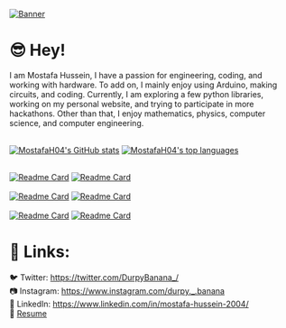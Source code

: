 [![Banner](https://media.discordapp.net/attachments/388874244102160385/842273181763108874/unknown.png?width=1440&height=376)](https://mostafah04.github.io/)
# 😎 Hey!<br />

I am Mostafa Hussein, I have a passion for engineering, coding, and working with hardware. To add on, I mainly enjoy using Arduino, 
making circuits, and coding. Currently, I am exploring a few python libraries, 
working on my personal website, and trying to participate in more hackathons. Other than that, I enjoy mathematics, physics, computer science, and computer engineering. <br/><br/>

[![MostafaH04's GitHub stats](https://github-readme-stats.vercel.app/api?username=MostafaH04&include_all_commits=true&theme=tokyonight&hide=prs,issues&hide_border=true&border_radius=0&count_private=true)](https://github.com/MostafaH04)
[![MostafaH04's top languages](https://github-readme-stats.vercel.app/api/top-langs/?username=MostafaH04&hide=Processing&layout=compact&theme=tokyonight&hide_border=true&border_radius=0&card_width=300)](https://github.com/MostafaH04)
<br/><br/>

[![Readme Card](https://github-readme-stats.vercel.app/api/pin/?username=MostafaH04&repo=MagicMouse-HTN2021&theme=tokyonight&border_color=4a81ff&border_radius=0)](https://github.com/MostafaH04/MagicMouse-HTN2021)
[![Readme Card](https://github-readme-stats.vercel.app/api/pin/?username=MostafaH04&repo=BatikhaOS&theme=tokyonight&border_radius=0&border_color=4a81ff)](https://github.com/MostafaH04/BatikhaOS)
<br/><br/>
[![Readme Card](https://github-readme-stats.vercel.app/api/pin/?username=MostafaH04&repo=JamHacks-Work-Flow&theme=tokyonight&border_radius=0&border_color=4a81ff)](https://github.com/MostafaH04/JamHacks-Work-Flow)
[![Readme Card](https://github-readme-stats.vercel.app/api/pin/?username=MostafaH04&repo=Monkey-Host&theme=tokyonight&border_radius=0&border_color=4a81ff)](https://github.com/MostafaH04/Monkey-Host)
<br/><br/>
[![Readme Card](https://github-readme-stats.vercel.app/api/pin/?username=MostafaH04&repo=Chess&theme=tokyonight&border_radius=0&border_color=4a81ff)](https://github.com/MostafaH04/Chess)
[![Readme Card](https://github-readme-stats.vercel.app/api/pin/?username=MostafaH04&repo=ICS3U0&theme=tokyonight&border_radius=0&border_color=4a81ff)](https://github.com/MostafaH04/ICS3U0-Course)


# 🔗 Links:<br />
🐦 Twitter: https://twitter.com/DurpyBanana_/ <br />
📷 Instagram: https://www.instagram.com/durpy._.banana <br />
📜 LinkedIn: https://www.linkedin.com/in/mostafa-hussein-2004/ <br />
📝 [Resume](https://drive.google.com/file/d/1a3I1CHtxwZnfcyMbPvrXwMktkEdkgcpv/view?usp=sharing)
